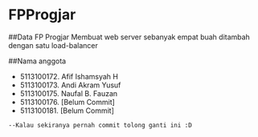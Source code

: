 # FPProgjar
##Data FP Progjar
Membuat web server sebanyak empat buah ditambah dengan satu load-balancer 

##Nama anggota
+ 5113100172. Afif Ishamsyah H
+ 5113100173. Andi Akram Yusuf
+ 5113100175. Naufal B. Fauzan
+ 5113100176. [Belum Commit]
+ 5113100181. [Belum Commit]
```bash
--Kalau sekiranya pernah commit tolong ganti ini :D
````
